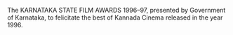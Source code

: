 The KARNATAKA STATE FILM AWARDS 1996–97, presented by Government of Karnataka, to felicitate the best of Kannada Cinema released in the year 1996.
